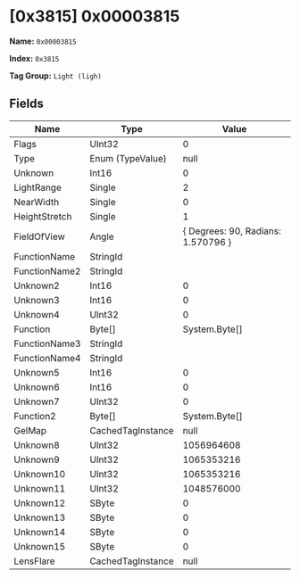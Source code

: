# [0x3815] 0x00003815

**Name:** ```0x00003815```

**Index:** ```0x3815```

**Tag Group:** ```Light (ligh)```

## Fields

Name	| Type	| Value
---	|---	|---	|
Flags	|UInt32	|0
Type	|Enum (TypeValue)	|null
Unknown	|Int16	|0
LightRange	|Single	|2
NearWidth	|Single	|0
HeightStretch	|Single	|1
FieldOfView	|Angle	|{ Degrees: 90, Radians: 1.570796 }
FunctionName	|StringId	|
FunctionName2	|StringId	|
Unknown2	|Int16	|0
Unknown3	|Int16	|0
Unknown4	|UInt32	|0
Function	|Byte[]	|System.Byte[]
FunctionName3	|StringId	|
FunctionName4	|StringId	|
Unknown5	|Int16	|0
Unknown6	|Int16	|0
Unknown7	|UInt32	|0
Function2	|Byte[]	|System.Byte[]
GelMap	|CachedTagInstance	|null
Unknown8	|UInt32	|1056964608
Unknown9	|UInt32	|1065353216
Unknown10	|UInt32	|1065353216
Unknown11	|UInt32	|1048576000
Unknown12	|SByte	|0
Unknown13	|SByte	|0
Unknown14	|SByte	|0
Unknown15	|SByte	|0
LensFlare	|CachedTagInstance	|null


